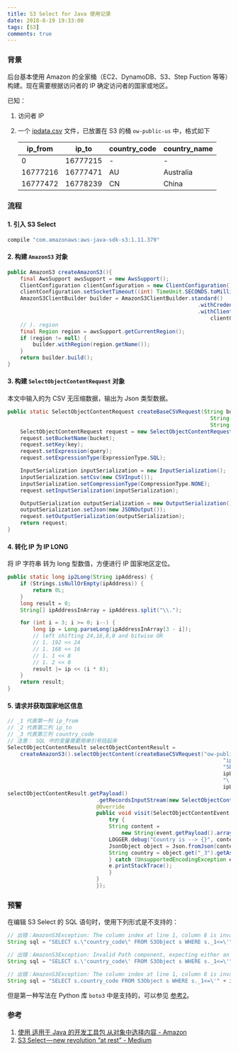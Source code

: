 ```yaml
---
title: S3 Select for Java 使用记录
date: 2018-8-19 19:33:00
tags: [S3]
comments: true
---
```


### 背景

后台基本使用 Amazon 的全家桶（EC2、DynamoDB、S3、Step Fuction 等等）构建。现在需要根据访问者的 IP 确定访问者的国家或地区。

已知：

1. 访问者 IP

2. 一个 [ipdata.csv](https://github.com/LinLshare/Blog/blob/master/data/S3%20Select%20%E5%AE%9E%E8%B7%B5%20%E2%80%94%20%E7%A1%AE%E5%AE%9A%E7%94%A8%E6%88%B7%E5%9B%BD%E5%AE%B6%E5%9C%B0%E5%8C%BA/ipdata.csv) 文件，已放置在 S3 的桶 `ow-public-us` 中，格式如下

   | ip_from  | ip_to    | country_code | country_name |
   | -------- | -------- | ------------ | ------------ |
   | 0        | 16777215 | -            | -            |
   | 16777216 | 16777471 | AU           | Australia    |
   | 16777472 | 16778239 | CN           | China        |

### 流程

#### 1. 引入 S3 Select

```groovy
compile "com.amazonaws:aws-java-sdk-s3:1.11.379"
```

#### 2. 构建 `AmazonS3` 对象

```java
public AmazonS3 createAmazonS3(){
    final AwsSupport awsSupport = new AwsSupport();
    ClientConfiguration clientConfiguration = new ClientConfiguration();
    clientConfiguration.setSocketTimeout((int) TimeUnit.SECONDS.toMillis(70));
    AmazonS3ClientBuilder builder = AmazonS3ClientBuilder.standard()
                                                            .withCredentials(awsSupport.getCredentials())
                                                            .withClientConfiguration(
                                                                clientConfiguration);
    // ). region
    final Region region = awsSupport.getCurrentRegion();
    if (region != null) {
        builder.withRegion(region.getName());
    }
    return builder.build();
}

```

#### 3. 构建 `SelectObjectContentRequest` 对象 

本文中输入的为 CSV 无压缩数据，输出为 Json 类型数据。

```java
public static SelectObjectContentRequest createBaseCSVRequest(String bucket,
                                                                String key,
                                                                String query) {
    SelectObjectContentRequest request = new SelectObjectContentRequest();
    request.setBucketName(bucket);
    request.setKey(key);
    request.setExpression(query);
    request.setExpressionType(ExpressionType.SQL);

    InputSerialization inputSerialization = new InputSerialization();
    inputSerialization.setCsv(new CSVInput());
    inputSerialization.setCompressionType(CompressionType.NONE);
    request.setInputSerialization(inputSerialization);

    OutputSerialization outputSerialization = new OutputSerialization();
    outputSerialization.setJson(new JSONOutput());
    request.setOutputSerialization(outputSerialization);
    return request;
}
```

#### 4. 转化 IP 为 IP LONG

将 IP 字符串 转为 long 型数值，方便进行 IP 国家地区定位。

```java
public static long ip2Long(String ipAddress) {
    if (Strings.isNullOrEmpty(ipAddress)) {
        return 0L;
    }
    long result = 0;
    String[] ipAddressInArray = ipAddress.split("\\.");

    for (int i = 3; i >= 0; i--) {
        long ip = Long.parseLong(ipAddressInArray[3 - i]);
        // left shifting 24,16,8,0 and bitwise OR
        // 1. 192 << 24
        // 1. 168 << 16
        // 1. 1 << 8
        // 1. 2 << 0
        result |= ip << (i * 8);
    }
    return result;
}
```

#### 5. 请求并获取国家地区信息

```java
// _1 代表第一列 ip_from
// _2 代表第二列 ip_to
// _3 代表第三列 country_code
// 注意： SQL 中的变量需要用单引号括起来
SelectObjectContentResult selectObjectContentResult =
    createAmazonS3().selectObjectContent(createBaseCSVRequest("ow-public-us",
                                                                    "ipdata.csv",
                                                                    "SELECT s.\'country_code\' FROM S3Object s WHERE s._1<=\'" +
                                                                    ipLong +
                                                                    "\' AND s._2>=\'" +
                                                                    ipLong + "\' LIMIT 1"));
selectObjectContentResult.getPayload()
                            .getRecordsInputStream(new SelectObjectContentEventVisitor() {
                            @Override
                            public void visit(SelectObjectContentEvent.RecordsEvent event) {
                                try {
                                String content =
                                    new String(event.getPayload().array(), "utf-8");
                                LOGGER.debug("Country is --> {}", content);
                                JsonObject object = Json.fromJson(content, JsonObject.class);
                                String country = object.get("_3").getAsString();
                                } catch (UnsupportedEncodingException e) {
                                e.printStackTrace();
                                }
                            }
                            });
```

### 预警

在编辑 S3 Select 的 SQL 语句时，使用下列形式是不支持的：

```java
// 出错：AmazonS3Exception: The column index at line 1, column 8 is invalid. Please check the service documentation and try again. (Service: Amazon S3; Status Code: 400; Error Code: InvalidColumnIndex;
String sql = "SELECT s.\"country_code\" FROM S3Object s WHERE s._1<=\'" + ipLong +"\' AND s._2>=\'" + ipLong + "\' LIMIT 1";

// 出错：AmazonS3Exception: Invalid Path component, expecting either an IDENTIFIER or STAR, got: LITERAL,at line 1, column 10. (Service: Amazon S3; Status Code: 400; Error Code: ParseInvalidPathComponent;
String sql = "SELECT s.\'country_code\' FROM S3Object s WHERE s._1<=\'" + ipLong +"\' AND s._2>=\'" + ipLong + "\' LIMIT 1";

// 出错：AmazonS3Exception: The column index at line 1, column 8 is invalid. Please check the service documentation and try again. (Service: Amazon S3; Status Code: 400; Error Code: InvalidColumnIndex;
String sql = "SELECT s.country_code FROM S3Object s WHERE s._1<=\'" + ipLong +"\' AND s._2>=\'" + ipLong + "\' LIMIT 1";
```

但是第一种写法在 Python 库 `boto3` 中是支持的，可以参见 [参考2](https://medium.com/@michal.adamkiewicz/s3-select-new-revolution-at-rest-8e1749d2bff2)。

### 参考

1. [使用 适用于 Java 的开发工具包 从对象中选择内容 - Amazon](https://docs.aws.amazon.com/zh_cn/AmazonS3/latest/dev/SelectObjectContentUsingJava.html)
2. [S3 Select — new revolution “at rest” - Medium](https://medium.com/@michal.adamkiewicz/s3-select-new-revolution-at-rest-8e1749d2bff2)